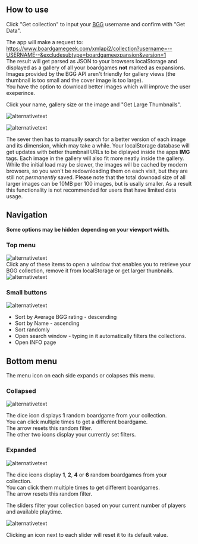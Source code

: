 ## How to use

Click "Get collection" to input your [BGG](https://boardgamegeek.com/) username and confirm with "Get Data".

The app will make a request to:  
https://www.boardgamegeek.com/xmlapi2/collection?username=--USERNAME--&excludesubtype=boardgameexpansion&version=1   
The result will get parsed as JSON to your browsers localStorage and displayed as a gallery of all your boardgames **not** marked as expansions.  
Images provided by the BGG API aren't friendly for gallery views (the thumbnail is too small and the cover image is too large).  
You have the option to download better images which will improve the user exeperince.

Click your name, gallery size or the image and "Get Large Thumbnails".

![alternativetext](https://imgur.com/1uQ4rVI.png)

![alternativetext](https://imgur.com/CCvd6hc.png)
  

The sever then has to manually search for a better version of each image and its dimension, which may take a while.
Your localStorage database will get updates with better thumbnail URLs to be diplayed inside the apps **IMG** tags. Each image in the gallery will also fit more neatly inside the gallery.
While the initial load may be slower, the images will be cached by modern browsers, so you won't be redownloading them on each visit, but they are still not *permanently* saved.
Please note that the total downoad size of all larger images can be 10MB per 100 images, but is usally smaller. As a result this functionality is not recommended 
for users that have limited data usage.

## Navigation
**Some options may be hidden depending on your viewport width.**
  

### Top menu

![alternativetext](https://imgur.com/1uQ4rVI.png)  
Click any of these items to open a window that enables you to retrieve your BGG collection, remove it from localStorage or get larger thunbnails.    
![alternativetext](https://imgur.com/Uq0sQr7.png)  
  

### Small buttons

![alternativetext](https://imgur.com/EXjZzeR.png)  
* Sort by Average BGG rating - descending
* Sort by Name - ascending
* Sort randomly
* Open search window - typing in it automatically filters the collections.
* Open INFO page
  

## Bottom menu
  
The menu icon on each side expands or colapses this menu.

### Collapsed

![alternativetext](https://imgur.com/NsG5TZW.png)  

The dice icon displays **1** random boardgame from your collection.  
You can click multiple times to get a different boardgame.  
The arrow resets this random filter.  
The other two icons display your currently set filters.

### Expanded

![alternativetext](https://imgur.com/di139P7.png)  

The dice icons display **1**, **2**, **4** or **6** random boardgames from your collection.  
You can click them multiple times to get different boardgames.  
The arrow resets this random filter.  
  
The sliders filter your collection based on your current number of players and available playtime.

![alternativetext](https://imgur.com/kFoyMam.png)  

Clicking an icon next to each slider will reset it to its default value.